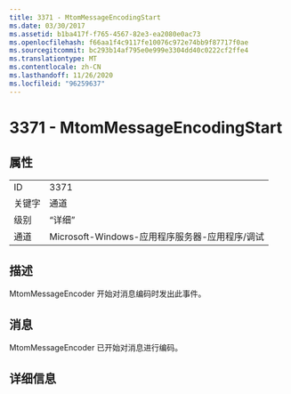 ```yaml
---
title: 3371 - MtomMessageEncodingStart
ms.date: 03/30/2017
ms.assetid: b1ba417f-f765-4567-82e3-ea2080e0ac73
ms.openlocfilehash: f66aa1f4c9117fe10076c972e74bb9f87717f0ae
ms.sourcegitcommit: bc293b14af795e0e999e3304dd40c0222cf2ffe4
ms.translationtype: MT
ms.contentlocale: zh-CN
ms.lasthandoff: 11/26/2020
ms.locfileid: "96259637"
---
```

# <a name="3371---mtommessageencodingstart"></a>3371 - MtomMessageEncodingStart

## <a name="properties"></a>属性  
  
|||  
|-|-|  
|ID|3371|  
|关键字|通道|  
|级别|“详细”|  
|通道|Microsoft-Windows-应用程序服务器-应用程序/调试|  
  
## <a name="description"></a>描述  

 MtomMessageEncoder 开始对消息编码时发出此事件。  
  
## <a name="message"></a>消息  

 MtomMessageEncoder 已开始对消息进行编码。  
  
## <a name="details"></a>详细信息
